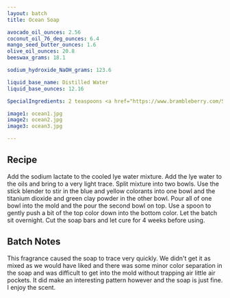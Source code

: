 ```yaml
---
layout: batch
title: Ocean Soap

avocado_oil_ounces: 2.56
coconut_oil_76_deg_ounces: 6.4
mango_seed_butter_ounces: 1.6
olive_oil_ounces: 20.8
beeswax_grams: 18.1

sodium_hydroxide_NaOH_grams: 123.6

liquid_base_name: Distilled Water
liquid_base_ounces: 12.16

SpecialIngredients: 2 teaspoons <a href="https://www.brambleberry.com/Sodium-Lactate-P5127.aspx">sodium lactate</a>, 1 teaspoon <a href="https://www.brambleberry.com/titanium-dioxide-pigment-p4040.aspx">titanium dioxide pigment</a>, &frac12; teaspoon <a href="https://www.brambleberry.com/Fizzy-Lemonade-Colorant-P4965.aspx">fizzy lemonade colorant</a>, &frac12; teaspoon <a href="https://www.brambleberry.com/Ultramarine-Blue-Pigment-medium-P4043.aspx">ultramarine blue pigment</a>, 2 teaspoons <a href="http://amzn.to/1mO8E4M">French green clay</a>, 1.6 oz. <a href="https://www.brambleberry.com/celestial-waters-cybilla-fragrance-oil-p3361.aspx">Celestial Waters Cybilla fragrance oil</a>.

image1: ocean1.jpg
image2: ocean2.jpg
image3: ocean3.jpg

---
```


## Recipe
Add the sodium lactate to the cooled lye water mixture.  Add the lye water to the oils and bring to a very light trace. Split mixture into two bowls. Use the stick blender to stir in the blue and yellow colorants into one bowl and the titanium dioxide and green clay powder in the other bowl. Pour all of one bowl into the mold and the pour the second bowl on top. Use a spoon to gently push a bit of the top color down into the bottom color. Let the batch sit overnight. Cut the soap bars and let cure for 4 weeks before using.


## Batch Notes
This fragrance caused the soap to trace very quickly. We didn't get it as mixed as we would have liked and there was some minor color separation in the soap and was difficult to get into the mold without trapping air little air pockets. It did make an interesting pattern however and the soap is just fine. I enjoy the scent.